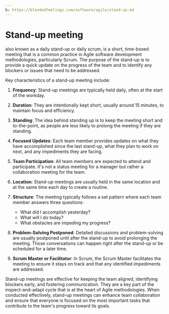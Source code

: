 ```yaml
---
b: https://blendedfeelings.com/software/agile/stand-up.md
---
```


# Stand-up meeting
also known as a daily stand-up or daily scrum, is a short, time-boxed meeting that is a common practice in Agile software development methodologies, particularly Scrum. The purpose of the stand-up is to provide a quick update on the progress of the team and to identify any blockers or issues that need to be addressed.

Key characteristics of a stand-up meeting include:

1. **Frequency**: Stand-up meetings are typically held daily, often at the start of the workday.

2. **Duration**: They are intentionally kept short, usually around 15 minutes, to maintain focus and efficiency.

3. **Standing**: The idea behind standing up is to keep the meeting short and to-the-point, as people are less likely to prolong the meeting if they are standing.

4. **Focused Updates**: Each team member provides updates on what they have accomplished since the last stand-up, what they plan to work on next, and any impediments they are facing.

5. **Team Participation**: All team members are expected to attend and participate. It's not a status meeting for a manager but rather a collaboration meeting for the team.

6. **Location**: Stand-up meetings are usually held in the same location and at the same time each day to create a routine.

7. **Structure**: The meeting typically follows a set pattern where each team member answers three questions:
   - What did I accomplish yesterday?
   - What will I do today?
   - What obstacles are impeding my progress?

8. **Problem-Solving Postponed**: Detailed discussions and problem-solving are usually postponed until after the stand-up to avoid prolonging the meeting. Those conversations can happen right after the stand-up or be scheduled for a later time.

9. **Scrum Master or Facilitator**: In Scrum, the Scrum Master facilitates the meeting to ensure it stays on track and that any identified impediments are addressed.

Stand-up meetings are effective for keeping the team aligned, identifying blockers early, and fostering communication. They are a key part of the inspect-and-adapt cycle that is at the heart of Agile methodologies. When conducted effectively, stand-up meetings can enhance team collaboration and ensure that everyone is focused on the most important tasks that contribute to the team's progress toward its goals.